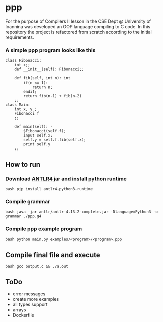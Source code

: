 # ppp <!-- https://github.com/thppn/ppp/blob/main/ppp.png?raw=true -->



For the purpose of Compilers II lesson in the CSE Dept @ University of Ioannina was developed an OOP language compiling to C code. In this repository the project is refactored from scratch according to the initial requirements.



### A simple ppp program looks like this 

```
class Fibonacci:
    int x;;
    def __init__(self): Fibonacci;;

    def fib(self, int n): int
        if(n <= 1):
            return n;
        endif;
        return fib(n-1) + fib(n-2)
    ;;
class Main:
    int x, y ;
    Fibonacci f
    ;;

    def main(self): -
        $Fibonacci(self.f);
        input self.x;
        self.y = self.f.fib(self.x);
        print self.y
    ;;
```



## How to run


### Download [ANTLR4](https://www.antlr.org/download.html) jar and install python runtime

```bash pip install antlr4-python3-runtime```


### Compile grammar

```bash java -jar antlr/antlr-4.13.2-complete.jar -Dlanguage=Python3 -o grammar ./ppp.g4```


### Compile ppp example program

```bash python main.py examples/<program>/<program>.ppp```



## Compile final file and execute

```bash gcc output.c && ./a.out```

## ToDo
* error messages
* create more examples
* all types support
* arrays
* Dockerfile
